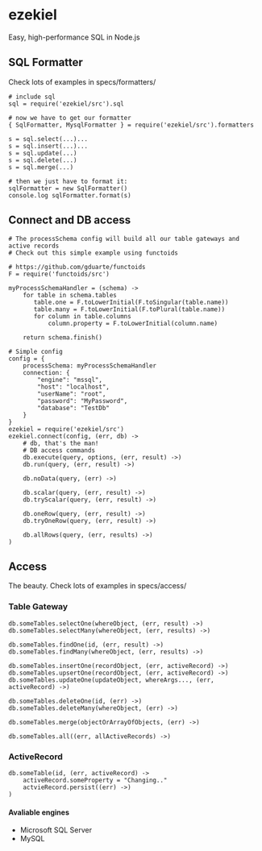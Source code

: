 ezekiel
=======

Easy, high-performance SQL in Node.js

## SQL Formatter

Check lots of examples in specs/formatters/

    # include sql
    sql = require('ezekiel/src').sql

    # now we have to get our formatter
    { SqlFormatter, MysqlFormatter } = require('ezekiel/src').formatters

    s = sql.select(...)...
    s = sql.insert(...)...
    s = sql.update(...)
    s = sql.delete(...)
    s = sql.merge(...)

    # then we just have to format it:
    sqlFormatter = new SqlFormatter()
    console.log sqlFormatter.format(s)

## Connect and DB access
    # The processSchema config will build all our table gateways and active records
    # Check out this simple example using functoids

    # https://github.com/gduarte/functoids
    F = require('functoids/src')

    myProcessSchemaHandler = (schema) ->
        for table in schema.tables
           table.one = F.toLowerInitial(F.toSingular(table.name))
           table.many = F.toLowerInitial(F.toPlural(table.name))
           for column in table.columns
               column.property = F.toLowerInitial(column.name)

        return schema.finish()

    # Simple config
    config = {
        processSchema: myProcessSchemaHandler
        connection: {
            "engine": "mssql",
            "host": "localhost",
            "userName": "root",
            "password": "MyPassword",
            "database": "TestDb"
        }
    }
    ezekiel = require('ezekiel/src')
    ezekiel.connect(config, (err, db) ->
        # db, that's the man!
        # DB access commands
        db.execute(query, options, (err, result) ->)
        db.run(query, (err, result) ->)

        db.noData(query, (err) ->)

        db.scalar(query, (err, result) ->)
        db.tryScalar(query, (err, result) ->)

        db.oneRow(query, (err, result) ->)
        db.tryOneRow(query, (err, result) ->)

        db.allRows(query, (err, results) ->)
    )

## Access

The beauty.
Check lots of examples in specs/access/

### Table Gateway

    db.someTables.selectOne(whereObject, (err, result) ->)
    db.someTables.selectMany(whereObject, (err, results) ->)

    db.someTables.findOne(id, (err, result) ->)
    db.someTables.findMany(whereObject, (err, results) ->)

    db.someTables.insertOne(recordObject, (err, activeRecord) ->)
    db.someTables.upsertOne(recordObject, (err, activeRecord) ->)
    db.someTables.updateOne(updateObject, whereArgs..., (err, activeRecord) ->)

    db.someTables.deleteOne(id, (err) ->)
    db.someTables.deleteMany(whereObject, (err) ->)

    db.someTables.merge(objectOrArrayOfObjects, (err) ->)

    db.someTables.all((err, allActiveRecords) ->)

### ActiveRecord

    db.someTable(id, (err, activeRecord) ->
        activeRecord.someProperty = "Changing.."
        actvieRecord.persist((err) ->)
    )

#### Avaliable engines
  - Microsoft SQL Server
  - MySQL